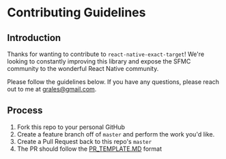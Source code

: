 # Contributing Guidelines

## Introduction

Thanks for wanting to contribute to `react-native-exact-target`!  We're looking to constantly improving this library and expose the SFMC community to the wonderful React Native community.

Please follow the guidelines below.  If you have any questions, please reach out to me at grales@gmail.com.

## Process

1. Fork this repo to your personal GitHub
2. Create a feature branch off of `master` and perform the work you'd like.
3. Create a Pull Request back to this repo's `master`
4. The PR should follow the [PR_TEMPLATE.MD](PR_TEMPLATE.MD) format


